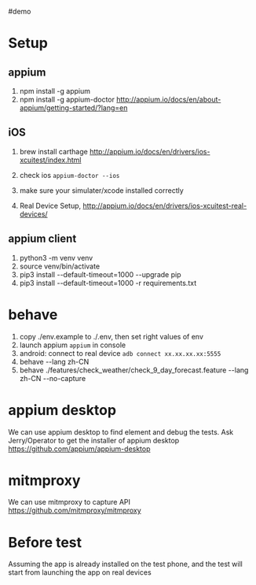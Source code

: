 #demo

# Setup
## appium
1. npm install -g appium
1. npm install -g appium-doctor
http://appium.io/docs/en/about-appium/getting-started/?lang=en

## iOS
1. brew install carthage
http://appium.io/docs/en/drivers/ios-xcuitest/index.html

1. check ios `appium-doctor --ios`
1. make sure your simulater/xcode installed correctly
1. Real Device Setup, http://appium.io/docs/en/drivers/ios-xcuitest-real-devices/


## appium client
1. python3 -m venv venv
1. source venv/bin/activate
1. pip3 install --default-timeout=1000 --upgrade pip
1. pip3 install --default-timeout=1000 -r requirements.txt

# behave
1. copy ./env.example to ./.env, then set right values of env
1. launch appium `appium` in console
1. android: connect to real device  `adb connect xx.xx.xx.xx:5555`
1. behave --lang zh-CN
1. behave ./features/check_weather/check_9_day_forecast.feature --lang zh-CN --no-capture

# appium desktop
We can use appium desktop to find element and debug the tests. Ask Jerry/Operator to get the installer of appium desktop
https://github.com/appium/appium-desktop

# mitmproxy
We can use mitmproxy to capture API
https://github.com/mitmproxy/mitmproxy


# Before test
Assuming the app is already installed on the test phone, and the test will start from launching the app on real devices
